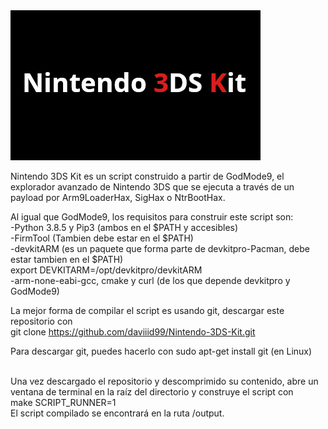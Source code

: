 
<img src="power.png">

Nintendo 3DS Kit es un script construido a partir de GodMode9, el explorador avanzado de Nintendo 3DS que se ejecuta a través de un payload por Arm9LoaderHax, SigHax o NtrBootHax. 

Al igual que GodMode9, los requisitos para construir este script son: <br/>
-Python 3.8.5 y Pip3 (ambos en el $PATH y accesibles)<br/>
-FirmTool (Tambien debe estar en el $PATH)<br/>
-devkitARM (es un paquete que forma parte de devkitpro-Pacman, debe estar tambien en el $PATH) <br/>
export DEVKITARM=/opt/devkitpro/devkitARM<br/>
-arm-none-eabi-gcc, cmake y curl (de los que depende devkitpro y GodMode9)

La mejor forma de compilar el script es usando git, descargar este repositorio con <br/>
git clone https://github.com/daviiid99/Nintendo-3DS-Kit.git

Para descargar git, puedes hacerlo con sudo apt-get install git (en Linux)
<br/> <br/>

Una vez descargado el repositorio y descomprimido su contenido, abre un ventana de terminal en la raíz del directorio y construye el script con <br/>
make SCRIPT_RUNNER=1 <br/> El script compilado se encontrará en la ruta /output.
